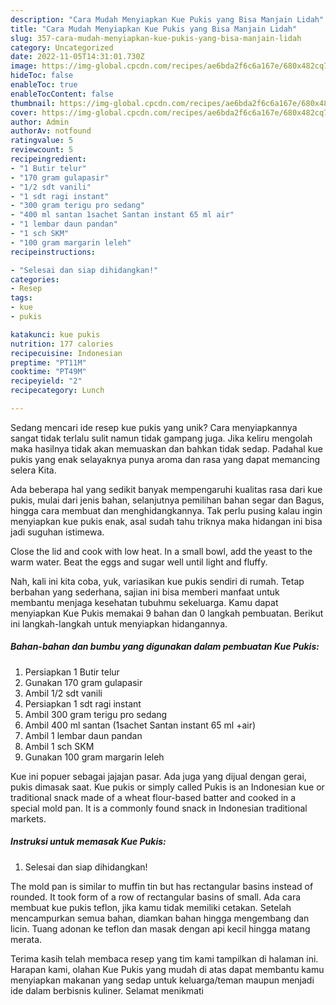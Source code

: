 ```yaml
---
description: "Cara Mudah Menyiapkan Kue Pukis yang Bisa Manjain Lidah"
title: "Cara Mudah Menyiapkan Kue Pukis yang Bisa Manjain Lidah"
slug: 357-cara-mudah-menyiapkan-kue-pukis-yang-bisa-manjain-lidah
category: Uncategorized
date: 2022-11-05T14:31:01.730Z
image: https://img-global.cpcdn.com/recipes/ae6bda2f6c6a167e/680x482cq70/kue-pukis-foto-resep-utama.jpg
hideToc: false
enableToc: true
enableTocContent: false
thumbnail: https://img-global.cpcdn.com/recipes/ae6bda2f6c6a167e/680x482cq70/kue-pukis-foto-resep-utama.jpg
cover: https://img-global.cpcdn.com/recipes/ae6bda2f6c6a167e/680x482cq70/kue-pukis-foto-resep-utama.jpg
author: Admin
authorAv: notfound
ratingvalue: 5
reviewcount: 5
recipeingredient:
- "1 Butir telur"
- "170 gram gulapasir"
- "1/2 sdt vanili"
- "1 sdt ragi instant"
- "300 gram terigu pro sedang"
- "400 ml santan 1sachet Santan instant 65 ml air"
- "1 lembar daun pandan"
- "1 sch SKM"
- "100 gram margarin leleh"
recipeinstructions:

- "Selesai dan siap dihidangkan!"
categories:
- Resep
tags:
- kue
- pukis

katakunci: kue pukis 
nutrition: 177 calories
recipecuisine: Indonesian
preptime: "PT11M"
cooktime: "PT49M"
recipeyield: "2"
recipecategory: Lunch

---
```





Sedang mencari ide resep kue pukis yang unik? Cara menyiapkannya sangat tidak terlalu sulit namun tidak gampang juga. Jika keliru mengolah maka hasilnya tidak akan memuaskan dan bahkan tidak sedap. Padahal kue pukis yang enak selayaknya punya aroma dan rasa yang dapat memancing selera Kita.





Ada beberapa hal yang sedikit banyak mempengaruhi kualitas rasa dari kue pukis, mulai dari jenis bahan, selanjutnya pemilihan bahan segar dan Bagus, hingga cara membuat dan menghidangkannya. Tak perlu pusing kalau ingin menyiapkan kue pukis enak,      asal sudah tahu triknya maka hidangan ini bisa jadi suguhan istimewa.














Close the lid and cook with low heat. In a small bowl, add the yeast to the warm water. Beat the eggs and sugar well until light and fluffy.






Nah, kali ini kita coba, yuk, variasikan kue pukis sendiri di rumah. Tetap berbahan yang sederhana, sajian ini bisa memberi manfaat untuk membantu menjaga kesehatan tubuhmu sekeluarga. Kamu dapat menyiapkan Kue Pukis memakai 9 bahan dan 0 langkah pembuatan. Berikut ini langkah-langkah untuk menyiapkan hidangannya.

<!--inarticleads1-->

##### Bahan-bahan dan bumbu yang digunakan dalam pembuatan Kue Pukis:

1. Persiapkan 1 Butir telur
1. Gunakan 170 gram gulapasir
1. Ambil 1/2 sdt vanili
1. Persiapkan 1 sdt ragi instant
1. Ambil 300 gram terigu pro sedang
1. Ambil 400 ml santan (1sachet Santan instant 65 ml +air)
1. Ambil 1 lembar daun pandan
1. Ambil 1 sch SKM
1. Gunakan 100 gram margarin leleh


Kue ini popuer sebagai jajajan pasar. Ada juga yang dijual dengan gerai, pukis dimasak saat. Kue pukis or simply called Pukis is an Indonesian kue or traditional snack made of a wheat flour-based batter and cooked in a special mold pan. It is a commonly found snack in Indonesian traditional markets. 

<!--inarticleads2-->

##### Instruksi untuk memasak Kue Pukis:


1. Selesai dan siap dihidangkan!

The mold pan is similar to muffin tin but has rectangular basins instead of rounded. It took form of a row of rectangular basins of small. Ada cara membuat kue pukis teflon, jika kamu tidak memiliki cetakan. Setelah mencampurkan semua bahan, diamkan bahan hingga mengembang dan licin. Tuang adonan ke teflon dan masak dengan api kecil hingga matang merata. 

Terima kasih telah membaca resep yang tim kami tampilkan di halaman ini. Harapan kami, olahan Kue Pukis yang mudah di atas dapat membantu kamu menyiapkan makanan yang sedap untuk keluarga/teman maupun menjadi ide dalam berbisnis kuliner. Selamat menikmati
